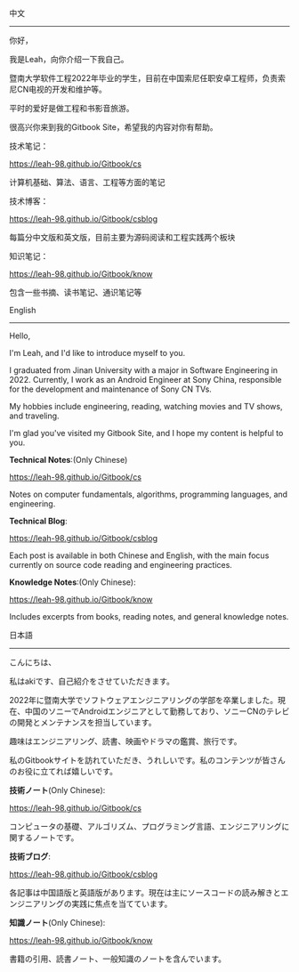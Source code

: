 中文

----



你好，

我是Leah，向你介绍一下我自己。

暨南大学软件工程2022年毕业的学生，目前在中国索尼任职安卓工程师，负责索尼CN电视的开发和维护等。

平时的爱好是做工程和书影音旅游。

很高兴你来到我的Gitbook Site，希望我的内容对你有帮助。



技术笔记：

https://leah-98.github.io/Gitbook/cs

计算机基础、算法、语言、工程等方面的笔记



技术博客：

https://leah-98.github.io/Gitbook/csblog

每篇分中文版和英文版，目前主要为源码阅读和工程实践两个板块



知识笔记：

https://leah-98.github.io/Gitbook/know

包含一些书摘、读书笔记、通识笔记等



English

------



Hello,

I'm Leah, and I'd like to introduce myself to you.

I graduated from Jinan University with a major in Software Engineering in 2022. Currently, I work as an Android Engineer at Sony China, responsible for the development and maintenance of Sony CN TVs.

My hobbies include engineering, reading, watching movies and TV shows, and traveling.

I'm glad you've visited my Gitbook Site, and I hope my content is helpful to you.



**Technical Notes**:(Only Chinese)

https://leah-98.github.io/Gitbook/cs

Notes on computer fundamentals, algorithms, programming languages, and engineering.



**Technical Blog**:

https://leah-98.github.io/Gitbook/csblog

Each post is available in both Chinese and English, with the main focus currently on source code reading and engineering practices.



**Knowledge Notes**:(Only Chinese):

https://leah-98.github.io/Gitbook/know

Includes excerpts from books, reading notes, and general knowledge notes.



日本語

------



こんにちは、

私はakiです、自己紹介をさせていただきます。

2022年に暨南大学でソフトウェアエンジニアリングの学部を卒業しました。現在、中国のソニーでAndroidエンジニアとして勤務しており、ソニーCNのテレビの開発とメンテナンスを担当しています。

趣味はエンジニアリング、読書、映画やドラマの鑑賞、旅行です。

私のGitbookサイトを訪れていただき、うれしいです。私のコンテンツが皆さんのお役に立てれば嬉しいです。



**技術ノート**(Only Chinese):

https://leah-98.github.io/Gitbook/cs

コンピュータの基礎、アルゴリズム、プログラミング言語、エンジニアリングに関するノートです。



**技術ブログ**:

https://leah-98.github.io/Gitbook/csblog

各記事は中国語版と英語版があります。現在は主にソースコードの読み解きとエンジニアリングの実践に焦点を当てています。



**知識ノート**(Only Chinese):

https://leah-98.github.io/Gitbook/know

書籍の引用、読書ノート、一般知識のノートを含んでいます。



